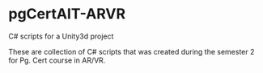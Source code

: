 # pgCertAIT-ARVR
C# scripts for a Unity3d project

These are collection of C# scripts that was created during the semester 2 for Pg. Cert course in AR/VR. 
